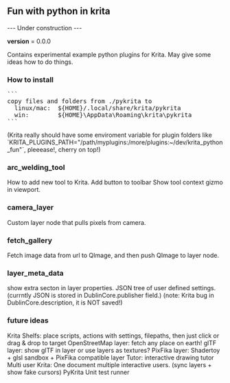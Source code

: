 <html>
<h2>Fun with python in krita</h2>
<p>--- Under construction ---</p>

__version__ = 0.0.0

<p>Contains experimental example python plugins for Krita.
May give some ideas how to do things.</p>

<h3>How to install</h3>
<pre>
```
copy files and folders from ./pykrita to
  linux/mac:  ${HOME}/.local/share/krita/pykrita
  win:        ${HOME}\AppData\Roaming\krita\pykrita
```
</pre>

<p>(Krita really should have some enviroment variable for plugin folders like
`KRITA_PLUGINS_PATH="/path/myplugins:/more/plugins:~/dev/krita_python_fun"`,
pleeease!, cherry on top!)</p>


<h3>arc_welding_tool</h3>
<p>How to add new tool to Krita.
Add button to toolbar
Show tool context gizmo in viewport.</p>

<h3>camera_layer</h3>
<p>Custom layer node that pulls pixels from camera.</p>

<h3>fetch_gallery</h3>
<p>Fetch image data from url to QImage,
and then push QImage to layer node.</p>

<h3>layer_meta_data</h3>
<p>show extra secton in layer properties.
JSON tree of user defined settings.
(currntly JSON is stored in DublinCore.publisher field.)
(note: Krita bug in DublinCore.description, it is NOT saved!)</p>

<h3>future ideas</h3>
<p>Krita Shelfs: place scripts, actions with settings, filepaths, then just click or drag & drop to target
OpenStreetMap layer: fetch any place on earth!
glTF layer: show glTF in layer or use layers as textures?
PixFika layer: Shadertoy + glsl sandbox + PixFika compatible layer
Tutor: interactive drawing tutor
Multi user Krita: One document multiple interactive users. (sync layers + show fake cursors)
PyKrita Unit test runner</p>

</html>
